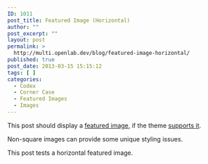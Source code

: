 ```yaml
---
ID: 1011
post_title: Featured Image (Horizontal)
author: ""
post_excerpt: ""
layout: post
permalink: >
  http://multi.openlab.dev/blog/featured-image-horizontal/
published: true
post_date: 2013-03-15 15:15:12
tags: [ ]
categories:
  - Codex
  - Corner Case
  - Featured Images
  - Images
---
```

This post should display a <a title="Featured Images" href="http://en.support.wordpress.com/featured-images/#setting-a-featured-image" target="_blank">featured image</a>, if the theme <a title="Post Thumbnails" href="http://codex.wordpress.org/Post_Thumbnails" target="_blank">supports it</a>.

Non-square images can provide some unique styling issues.

This post tests a horizontal featured image.